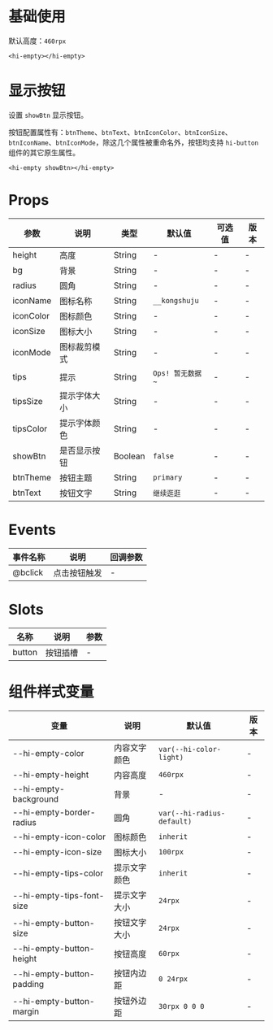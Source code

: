 # 基础使用

默认高度：`460rpx`

```vue
<hi-empty></hi-empty>
```

# 显示按钮

设置 `showBtn` 显示按钮。

按钮配置属性有：`btnTheme`、`btnText`、`btnIconColor`、`btnIconSize`、`btnIconName`、`btnIconMode`，除这几个属性被重命名外，按钮均支持 `hi-button` 组件的其它原生属性。

```vue
<hi-empty showBtn></hi-empty>
```

# Props

| 参数      | 说明         | 类型    | 默认值           | 可选值 | 版本 |
| --------- | ------------ | ------- | ---------------- | ------ | ---- |
| height    | 高度         | String  | -                | -      | -    |
| bg        | 背景         | String  | -                | -      | -    |
| radius    | 圆角         | String  | -                | -      | -    |
| iconName  | 图标名称     | String  | `__kongshuju`    | -      | -    |
| iconColor | 图标颜色     | String  | -                | -      | -    |
| iconSize  | 图标大小     | String  | -                | -      | -    |
| iconMode  | 图标裁剪模式 | String  | -                | -      | -    |
| tips      | 提示         | String  | `Ops! 暂无数据~` | -      | -    |
| tipsSize  | 提示字体大小 | String  | -                | -      | -    |
| tipsColor | 提示字体颜色 | String  | -                | -      | -    |
| showBtn   | 是否显示按钮 | Boolean | `false`          | -      | -    |
| btnTheme  | 按钮主题     | String  | `primary`        | -      | -    |
| btnText   | 按钮文字     | String  | `继续逛逛`       | -      | -    |

# Events

| 事件名称 | 说明         | 回调参数 |
| -------- | ------------ | -------- |
| @bclick  | 点击按钮触发 | -        |

# Slots

| 名称   | 说明     | 参数 |
| ------ | -------- | ---- |
| button | 按钮插槽 | -    |

# 组件样式变量

| 变量                      | 说明         | 默认值                     | 版本 |
| ------------------------- | ------------ | -------------------------- | ---- |
| --hi-empty-color          | 内容文字颜色 | `var(--hi-color-light)`    | -    |
| --hi-empty-height         | 内容高度     | `460rpx`                   | -    |
| --hi-empty-background     | 背景         | -                          | -    |
| --hi-empty-border-radius  | 圆角         | `var(--hi-radius-default)` | -    |
| --hi-empty-icon-color     | 图标颜色     | `inherit`                  | -    |
| --hi-empty-icon-size      | 图标大小     | `100rpx`                   | -    |
| --hi-empty-tips-color     | 提示文字颜色 | `inherit`                  | -    |
| --hi-empty-tips-font-size | 提示文字大小 | `24rpx`                    | -    |
| --hi-empty-button-size    | 按钮文字大小 | `24rpx`                    | -    |
| --hi-empty-button-height  | 按钮高度     | `60rpx`                    | -    |
| --hi-empty-button-padding | 按钮内边距   | `0 24rpx`                  | -    |
| --hi-empty-button-margin  | 按钮外边距   | `30rpx 0 0 0`              | -    |
